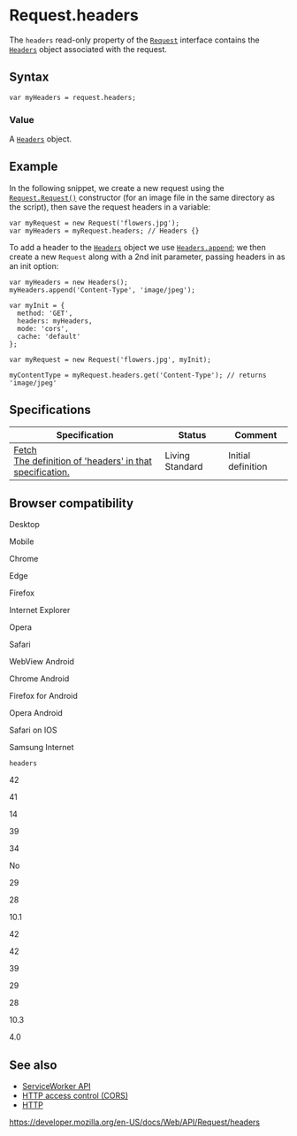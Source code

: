 # Request.headers

The `headers` read-only property of the [`Request`](../request) interface contains the [`Headers`](../headers) object associated with the request.

## Syntax

    var myHeaders = request.headers;

### Value

A [`Headers`](../headers) object.

## Example

In the following snippet, we create a new request using the [`Request.Request()`](request) constructor (for an image file in the same directory as the script), then save the request headers in a variable:

    var myRequest = new Request('flowers.jpg');
    var myHeaders = myRequest.headers; // Headers {}

To add a header to the [`Headers`](../headers) object we use [`Headers.append`](../headers/append); we then create a new `Request` along with a 2nd init parameter, passing headers in as an init option:

    var myHeaders = new Headers();
    myHeaders.append('Content-Type', 'image/jpeg');

    var myInit = {
      method: 'GET',
      headers: myHeaders,
      mode: 'cors',
      cache: 'default'
    };

    var myRequest = new Request('flowers.jpg', myInit);

    myContentType = myRequest.headers.get('Content-Type'); // returns 'image/jpeg'

## Specifications

<table><thead><tr class="header"><th>Specification</th><th>Status</th><th>Comment</th></tr></thead><tbody><tr class="odd"><td><a href="https://fetch.spec.whatwg.org/#dom-request-headers">Fetch<br />
<span class="small">The definition of 'headers' in that specification.</span></a></td><td><span class="spec-living">Living Standard</span></td><td>Initial definition</td></tr></tbody></table>

## Browser compatibility

Desktop

Mobile

Chrome

Edge

Firefox

Internet Explorer

Opera

Safari

WebView Android

Chrome Android

Firefox for Android

Opera Android

Safari on IOS

Samsung Internet

`headers`

42

41

14

39

34

No

29

28

10.1

42

42

39

29

28

10.3

4.0

## See also

- [ServiceWorker API](../service_worker_api)
- [HTTP access control (CORS)](https://developer.mozilla.org/en-US/docs/Web/HTTP/CORS)
- [HTTP](https://developer.mozilla.org/en-US/docs/Web/HTTP)

<a href="https://developer.mozilla.org/en-US/docs/Web/API/Request/headers" class="_attribution-link">https://developer.mozilla.org/en-US/docs/Web/API/Request/headers</a>
